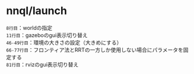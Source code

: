 # nnql/launch
`8行目`：worldの指定  
`11行目`：gazeboのgui表示切り替え  
`46-49行目`：環境の大きさの設定（大きめにする）  
`66-77行目`：フロンティア法とRRTの一方しか使用しない場合にパラメータを固定する  
`81行目`：rvizのgui表示切り替え
